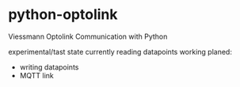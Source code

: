 # python-optolink
Viessmann Optolink Communication with Python

experimental/tast state currently 
reading datapoints working
planed:
- writing datapoints
- MQTT link
